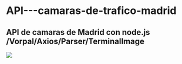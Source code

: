 # API---camaras-de-trafico-madrid
## API de camaras de Madrid con node.js /Vorpal/Axios/Parser/TerminalImage




![](https://ibb.co/2P5Th51.jpg)


